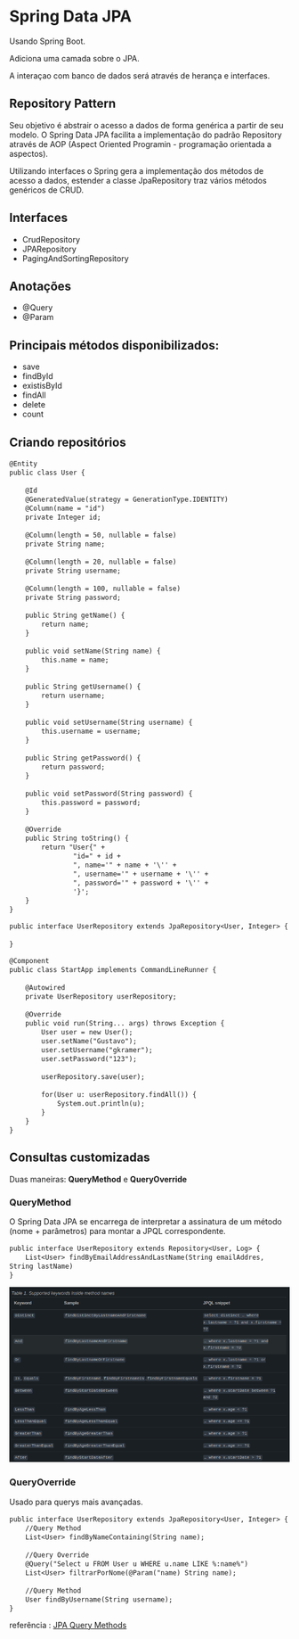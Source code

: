 # Spring Data JPA 
Usando Spring Boot.

Adiciona uma camada sobre o JPA.

A interaçao com banco de dados será através de herança e interfaces.

## Repository Pattern
Seu objetivo é abstrair o acesso a dados de forma genérica a partir de seu modelo.
O Spring Data JPA facilita a implementação do padrão Repository através de AOP (Aspect Oriented Programin - programação orientada a aspectos).

Utilizando interfaces o Spring gera a implementação dos métodos de acesso a dados, estender a classe JpaRepository traz vários métodos genéricos de CRUD.

## Interfaces
- CrudRepository
- JPARepository
- PagingAndSortingRepository

## Anotações
- @Query
- @Param

## Principais métodos disponibilizados:
- save
- findById
- existisById
- findAll
- delete
- count


## Criando repositórios

```
@Entity
public class User {

    @Id
    @GeneratedValue(strategy = GenerationType.IDENTITY)
    @Column(name = "id")
    private Integer id;

    @Column(length = 50, nullable = false)
    private String name;

    @Column(length = 20, nullable = false)
    private String username;

    @Column(length = 100, nullable = false)
    private String password;

    public String getName() {
        return name;
    }

    public void setName(String name) {
        this.name = name;
    }

    public String getUsername() {
        return username;
    }

    public void setUsername(String username) {
        this.username = username;
    }

    public String getPassword() {
        return password;
    }

    public void setPassword(String password) {
        this.password = password;
    }

    @Override
    public String toString() {
        return "User{" +
                "id=" + id +
                ", name='" + name + '\'' +
                ", username='" + username + '\'' +
                ", password='" + password + '\'' +
                '}';
    }
}
```

```
public interface UserRepository extends JpaRepository<User, Integer> {

}
```

```
@Component  
public class StartApp implements CommandLineRunner {  
  
    @Autowired  
    private UserRepository userRepository;  
  
    @Override  
    public void run(String... args) throws Exception {  
        User user = new User();  
        user.setName("Gustavo");  
        user.setUsername("gkramer");  
        user.setPassword("123");  
  
        userRepository.save(user);  
  
        for(User u: userRepository.findAll()) {  
            System.out.println(u);  
        }  
    }  
}
```

## Consultas customizadas
Duas maneiras: **QueryMethod** e **QueryOverride**

### QueryMethod
O Spring Data JPA se encarrega de interpretar a assinatura de um método (nome + parâmetros) para montar a JPQL correspondente.

```
public interface UserRepository extends Repository<User, Log> {
	List<User> findByEmailAddressAndLastName(String emailAddres, String lastName)
}
```

![keywords](query-method-keywords.png)
### QueryOverride
Usado para querys mais avançadas.
```
public interface UserRepository extends JpaRepository<User, Integer> {
	//Query Method
	List<User> findByNameContaining(String name);

	//Query Override
	@Query("Select u FROM User u WHERE u.name LIKE %:name%")
	List<User> filtrarPorNome(@Param("name) String name);

	//Query Method
	User findByUsername(String username);
}
```
referência : [JPA Query Methods](https://docs.spring.io/spring-data/jpa/reference/jpa/query-methods.html)



